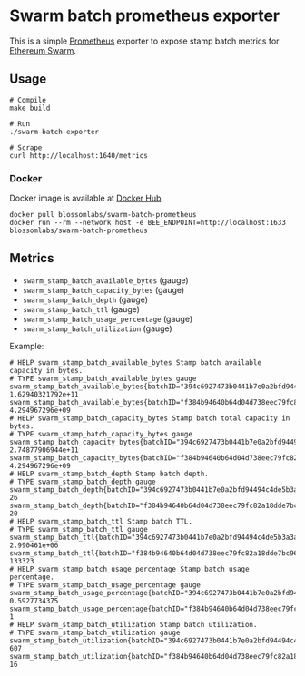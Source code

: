 # Swarm batch prometheus exporter

This is a simple [Prometheus](https://prometheus.io/) exporter to expose stamp batch metrics for [Ethereum Swarm](https://www.ethswarm.org/).

## Usage

```
# Compile
make build

# Run
./swarm-batch-exporter
```

```
# Scrape
curl http://localhost:1640/metrics
```

### Docker

Docker image is available at [Docker Hub](https://hub.docker.com/r/blossomlabs/swarm-batch-prometheus)

```
docker pull blossomlabs/swarm-batch-prometheus
docker run --rm --network host -e BEE_ENDPOINT=http://localhost:1633 blossomlabs/swarm-batch-prometheus
```

## Metrics

* `swarm_stamp_batch_available_bytes` (gauge)
* `swarm_stamp_batch_capacity_bytes` (gauge)
* `swarm_stamp_batch_depth` (gauge)
* `swarm_stamp_batch_ttl` (gauge)
* `swarm_stamp_batch_usage_percentage` (gauge)
* `swarm_stamp_batch_utilization` (gauge)

Example:

```
# HELP swarm_stamp_batch_available_bytes Stamp batch available capacity in bytes.
# TYPE swarm_stamp_batch_available_bytes gauge
swarm_stamp_batch_available_bytes{batchID="394c6927473b0441b7e0a2bfd94494c4de5b3a3a1515e9689f03d4aac32d7913",label="blobs2"} 1.62940321792e+11
swarm_stamp_batch_available_bytes{batchID="f384b94640b64d04d738eec79fc82a18dde7bc9677b0be28836dd63957b72e46",label="blobs"} 4.294967296e+09
# HELP swarm_stamp_batch_capacity_bytes Stamp batch total capacity in bytes.
# TYPE swarm_stamp_batch_capacity_bytes gauge
swarm_stamp_batch_capacity_bytes{batchID="394c6927473b0441b7e0a2bfd94494c4de5b3a3a1515e9689f03d4aac32d7913",label="blobs2"} 2.74877906944e+11
swarm_stamp_batch_capacity_bytes{batchID="f384b94640b64d04d738eec79fc82a18dde7bc9677b0be28836dd63957b72e46",label="blobs"} 4.294967296e+09
# HELP swarm_stamp_batch_depth Stamp batch depth.
# TYPE swarm_stamp_batch_depth gauge
swarm_stamp_batch_depth{batchID="394c6927473b0441b7e0a2bfd94494c4de5b3a3a1515e9689f03d4aac32d7913",label="blobs2"} 26
swarm_stamp_batch_depth{batchID="f384b94640b64d04d738eec79fc82a18dde7bc9677b0be28836dd63957b72e46",label="blobs"} 20
# HELP swarm_stamp_batch_ttl Stamp batch TTL.
# TYPE swarm_stamp_batch_ttl gauge
swarm_stamp_batch_ttl{batchID="394c6927473b0441b7e0a2bfd94494c4de5b3a3a1515e9689f03d4aac32d7913",label="blobs2"} 2.990461e+06
swarm_stamp_batch_ttl{batchID="f384b94640b64d04d738eec79fc82a18dde7bc9677b0be28836dd63957b72e46",label="blobs"} 133323
# HELP swarm_stamp_batch_usage_percentage Stamp batch usage percentage.
# TYPE swarm_stamp_batch_usage_percentage gauge
swarm_stamp_batch_usage_percentage{batchID="394c6927473b0441b7e0a2bfd94494c4de5b3a3a1515e9689f03d4aac32d7913",label="blobs2"} 0.5927734375
swarm_stamp_batch_usage_percentage{batchID="f384b94640b64d04d738eec79fc82a18dde7bc9677b0be28836dd63957b72e46",label="blobs"} 1
# HELP swarm_stamp_batch_utilization Stamp batch utilization.
# TYPE swarm_stamp_batch_utilization gauge
swarm_stamp_batch_utilization{batchID="394c6927473b0441b7e0a2bfd94494c4de5b3a3a1515e9689f03d4aac32d7913",label="blobs2"} 607
swarm_stamp_batch_utilization{batchID="f384b94640b64d04d738eec79fc82a18dde7bc9677b0be28836dd63957b72e46",label="blobs"} 16
```
